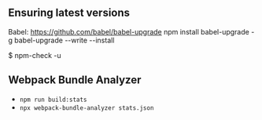

## Ensuring latest versions
Babel: https://github.com/babel/babel-upgrade
npm install babel-upgrade -g
babel-upgrade --write --install

$ npm-check -u



## Webpack Bundle Analyzer
- ```npm run build:stats```
- ```npx webpack-bundle-analyzer stats.json```




